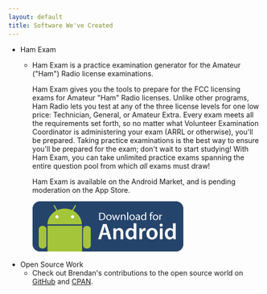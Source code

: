 ```yaml
--- 
layout: default
title: Software We've Created
---
```


* Ham Exam
  * Ham Exam is a practice examination generator for the Amateur ("Ham") Radio license examinations.
  
    Ham Exam gives you the tools to prepare for the FCC licensing exams for Amateur "Ham" Radio licenses. Unlike other programs, Ham Radio lets you test at any of the three license levels for one low price: Technician, General, or Amateur Extra. Every exam meets all the requirements set forth, so no matter what Volunteer Examination Coordinator is administering your exam (ARRL or otherwise), you'll be prepared. Taking practice examinations is the best way to ensure you'll be prepared for the exam; don't wait to start studying! With Ham Exam, you can take unlimited practice exams spanning the entire question pool from which *all* exams must draw!
    
    Ham Exam is available on the Android Market, and is pending moderation on the App Store.
    
    <a href="market://search?q=pname:com.maliceafterthought.hamexam"><img src="/static/android_badge.png" alt="Android Market" title="Available on the Android Market" /></a>
* Open Source Work
  * Check out Brendan's contributions to the open source world on [GitHub][] and [CPAN][].
  
[GitHub]: http://github.com/ussjoin
[CPAN]: http://search.cpan.org/~ussjoin/

